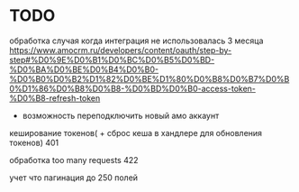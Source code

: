 # TODO


обработка случая когда интеграция не использовалась 3 месяца
https://www.amocrm.ru/developers/content/oauth/step-by-step#%D0%9E%D0%B1%D0%BC%D0%B5%D0%BD-%D0%BA%D0%BE%D0%B4%D0%B0-%D0%B0%D0%B2%D1%82%D0%BE%D1%80%D0%B8%D0%B7%D0%B0%D1%86%D0%B8%D0%B8-%D0%BD%D0%B0-access-token-%D0%B8-refresh-token

+ возможность переподключить новый амо аккаунт


кеширование токенов( + сброс кеша в хандлере для обновления токенов)   401


обработка too many requests                                            422


учет что пагинация до 250 полей
